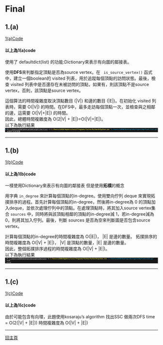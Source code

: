 # Final #
## **1.(a)** ##

[1(a)Code](https://github.com/Noircoda/algorithm_final/blob/bc009eeec67ea4f6c57acfac20a50c03f788c274/1/1(a).py)
#### 以上為1(a)code  ####
使用了 defaultdict(list) 的功能:Dictionary來表示有向圖的鄰接表。

使用**DFS**來判斷指定頂點是否為source vertex。在 ` is_source_vertex()` 函式中，建立一個boolean的 visited 列表，用於追蹤每個頂點的訪問狀態。最後，檢查 visited 列表中是否還存在未被訪問的頂點，如果有，則該頂點不是source vertex，否則，該頂點是source vertex。

這個算法的時間複雜度取決頂點數目 (|V|) 和邊的數目 (|E|)。在初始化 visited 列表時，需要 O(|V|) 的時間。在DFS中，最多走訪每個頂點一次，並檢查與之相鄰的邊，這需要 O(|V|+|E|) 的時間。  
因此，總體時間複雜度為 O(2|V| + |E|)=O(|V|+|E|)。   
以下為執行結果
![alt text](pics/1(a)result.jpg "1(a) result")
****************************************************************
## **1.(b)** ##

[1(b)Code](https://github.com/Noircoda/algorithm_final/blob/bc009eeec67ea4f6c57acfac20a50c03f788c274/1/1(b).py)

#### 以上為1(b)code  ####

一樣使用Dictionary來表示有向圖的鄰接表 但是使用**拓樸**的概念

用字典 `in_degree` 來計算每個頂點的in-degree。使用雙向佇列 deque 來實現拓撲排序的過程。首先計算每個頂點的in-degree，然後將in-degree為 0 的頂點加入deque，並依次處理佇列中的頂點。在處理頂點時，將其加入source vertex集合 `sources` 中，同時將與該頂點相鄰的頂點的in-degree減 1，若in-degree減為 0，則將其加入佇列。最後，判斷 sources 是否為空來判斷圖是否包含source vertex。

計算每個頂點的in-degree的時間複雜度為 O(|E|)， |E| 是邊的數量。
拓撲排序的時間複雜度為 O(|V| + |E|)， |V| 是頂點的數量，|E| 是邊的數量。  
因此，整個拓撲排序過程的時間複雜度為 O(|V| + |E|)。  
以下為執行結果
![alt text](pics/1(b)result.jpg "1(b) result")

**********

## **1.(c)** ##  

[1(c)Code](https://github.com/Noircoda/algorithm_final/blob/bc009eeec67ea4f6c57acfac20a50c03f788c274/1/1(c).py)

#### 以上為1(c)code  ####  

由於可能包含有向環，此題使用kosaraju’s algorithm 找出SSC
做兩次DFS time = O(2(|V| + |E|))
時間複雜度為 O(|V| + |E|)

********************************
[回主頁](https://github.com/Noircoda/algorithm_final/blob/82912cf601b3bac25ea72d4023940b8c1a658697)